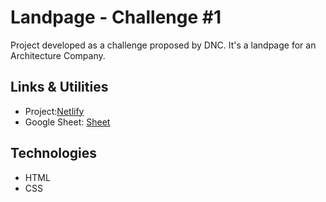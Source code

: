 # Landpage - Challenge #1

Project developed as a challenge proposed by DNC.
It's a landpage for an Architecture Company.

## Links & Utilities

- Project:<a href="https://landingpage-arch-desafio01.netlify.app" target="_blank">Netlify</a>
- Google Sheet: <a href="https://docs.google.com/spreadsheets/d/139bx5fTcpGGgkOQU9Oel0YzHfN9vStVBBUbIBqPEGrQ/edit?usp=sharing" target="_blank">Sheet</a>

## Technologies

- HTML
- CSS